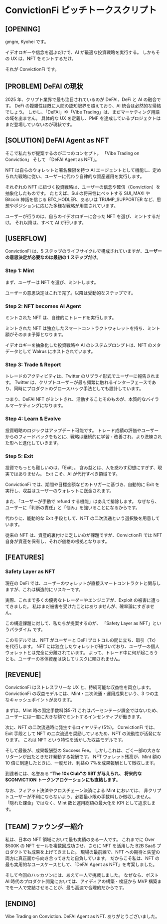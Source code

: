 # ConvictionFi ピッチトークスクリプト

## [OPENING]

gmgm, Kyohei です。

イデオロギーや信念を選ぶだけで、AI が最適な投資戦略を実行する。
しかもその UX は、NFT をミントするだけ。

それが ConvictionFi です。

## [PROBLEM] DeFAI の現状

2025 年、クリプト業界で最も注目されているのが DeFAI、DeFi と AI の融合です。
DeFi の複雑性は既に人間の認知限界を超えており、AI 統合は必然的な帰結でしょう。
しかし、「DeFAI」や「Vibe Trading」は、まだマーケティング用語の域を出ません。
具体的な UX を定義し、PMF を達成しているプロジェクトはまだ登場していないのが現状です。

## [SOLUTION] DeFAI Agent as NFT

そこで私たちが提案するのが二つのコンセプト。
「Vibe Trading on Conviction」 そして 「DeFAI Agent as NFT」。

NFT は自らのウォレットと署名権限を持つ AI エージェントとして機能し、定められた戦略に従い、ユーザーに代わり自律的な資産運用を実行します。

それぞれの NFT に紐づく投資戦略は、ユーザーの信念や確信（Conviction）を抽象化したものです。
たとえば、Sui の将来性にベットする SUI_MAXI や Bitcoin 神話を信じる BTC_HODLER、あるいは TRUMP_SUPPORTER など、思想やポジションに応じた多様な戦略が用意されています。

ユーザーが行うのは、自らのイデオロギーに合った NFT を選び、ミントするだけ。
それ以降は、すべて AI が行います。

## [USERFLOW]

ConvictionFi は、5 ステップのライフサイクルで構成されていますが、**ユーザーの意思決定が必要なのは最初の 1 ステップだけ**。

### Step 1: Mint

まず、ユーザーは NFT を選び、ミントします。

ユーザーの意思決定はこれで完了。以降は受動的なステップです。

### Step 2: NFT becomes AI Agent

ミントされた NFT は、自律的にトレードを実行します。

ミントされた NFT は独立したスマートコントラクトウォレットを持ち、ミント額がそのまま予算となります。

イデオロギーを抽象化した投資戦略や AI のシステムプロンプトは、NFT のメタデータとして Walrus にホストされています。

### Step 3: Trade & Report

トレードのアクティビティは、Twitter のリプライ形式でユーザーに報告されます。
Twitter は、クリプトユーザーが最も頻繁に触れるインターフェースであり、同時にプロダクトのグロースハック手法としても設計しています。

つまり、DeFAI NFT がミントされ、活動することそのものが、本質的なバイラルマーケティングになります。

### Step 4: Learn & Evolve

投資戦略のロジックはアップデート可能です。
トレード成績の評価やユーザーからのフィードバックをもとに、戦略は継続的に学習・改善され、より洗練された形へと進化していきます。

### Step 5: Exit

投資でもっとも難しいのは、「Exit」。
含み益とは、人を惑わす幻想にすぎず、現実ではありません。
Exit こそ、AI が代行すべき領域です。

ConvictionFi では、期間や目標金額などのトリガーに基づき、自動的に Exit を実行し、収益はユーザーのウォレットに送金されます。

また、「ユーザーが手動で refund する機能」はあえて排除します。
なぜなら、ユーザーに「判断の責任」と「悩み」を強いることになるからです。

代わりに、能動的な Exit 手段として、NFT の二次流通という選択肢を用意しています。

従来の NFT は、資産的裏付けに乏しいのが課題ですが、ConvictionFi では NFT 自身が資産を保有し、それが価格の根拠となります。

## [FEATURES]

### Safety Layer as NFT

現在の DeFi では、ユーザーのウォレットが直接スマートコントラクトと関与しますが、これは構造的にリスキーです。

実際、これまで多くの優秀なトレーダーやエンジニアが、Exploit の被害に遭ってきました。
私はまだ被害を受けたことはありませんが、確率論にすぎません。

この構造課題に対して、私たちが提案するのが、
「Safety Layer as NFT」というパラダイム です。

このモデルでは、NFT がユーザーと DeFi プロトコルの間に立ち、取引（Tx）を代行します。
NFT には独立したウォレットが紐づいており、ユーザーの個人ウォレットとは完全に分離されています。
よって、トレード中に何が起ころうとも、ユーザーの本体資産は決してリスクに晒されません。

## [REVENUE]

ConvictionFi はストレスフリーな UX と、持続可能な収益性を両立します。
ConvictionFi の収益モデルには、Mint・二次流通・運用成果という、3 つの主なキャッシュポイントがあります。

まずは、Mint 時の固定手数料($5-7)
これはパーセンテージ課金ではないため、ユーザーには一度に大きな額でミントするインセンティブが働きます。

次に、NFT の二次流通時に発生するロイヤリティ(5%)。
ConvictionFi では、Exit 手段として NFT の二次流通を奨励しているため、NFT の流動性が活発になります。
これは NFT という特性を活かした収益モデルです。

そして最後が、成果報酬型の Success Fee。
しかしこれは、ごく一部の大きなリターンが出たときだけ発動する報酬です。
NFT ウォレット残高が、Mint 額の 10 倍に到達したときに、一度だけ、利益の 7%を成果報酬として徴収します。

到達者には、名誉ある **“The 10x Club”の SBT が与えられ、
将来的な $CONVICTION トークンアロケーションにも直結します**。

なお、フィアット決済やクロスチェーン決済による Mint においては、
非クリプトユーザーが不利にならないよう、必要最小限の手数料しか徴収しません。
「隠れた課金」ではなく、Mint 数と運用総額の最大化を KPI として追求します。

## [TEAM] ファウンダー紹介

私は、日本の NFT 領域において最も実績のある一人です。
これまでに Over $500K の NFT セールを複数回成功させ、さらに NFT を活用した B2B SaaS プロダクトでも成果を上げてきました。
現場の最前線で、NFT への期待と失望の両方に真正面から向き合ってきたと自負しています。
だからこそ私は、NFT の最も実用的なユースケースとして、「DeFAI Agent as NFT」を考案しました。

そして今回のハッカソンには、あえて一人で挑戦しました。
なぜなら、ポスト AI 時代のプロダクト開発においては、アイディアの構築・検証から MVP 構築までを一人で完結させることが、最も高速で合理的だからです。

## [ENDING]

Vibe Trading on Conviction.
DeFAI Agent as NFT.
ありがとうございました。
